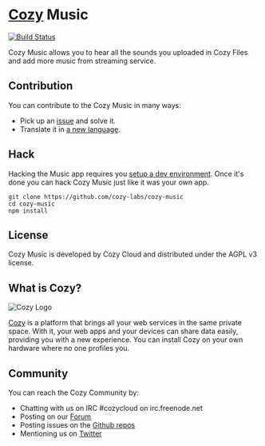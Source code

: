 # [Cozy](https://cozy.io) Music

[![Build Status](https://travis-ci.org/cozy-labs/cozy-music.svg?branch=master)](https://travis-ci.org/cozy-labs/cozy-music)

Cozy Music allows you to hear all the sounds you uploaded in Cozy Files and add more music from streaming service.


## Contribution

You can contribute to the Cozy Music in many ways:

* Pick up an [issue](https://github.com/cozy-labs/cozy-music/issues?state=open) and solve it.
* Translate it in [a new language](https://www.transifex.com/cozy/cozy-music/dashboard/).


## Hack

Hacking the Music app requires you [setup a dev environment](https://dev.cozy.io/#set-up-the-development-environment). Once it's done you can hack Cozy Music just like it was your own app.

    git clone https://github.com/cozy-labs/cozy-music
    cd cozy-music
    npm install


## License

Cozy Music is developed by Cozy Cloud and distributed under the AGPL v3 license.


## What is Cozy?

![Cozy Logo](https://raw.github.com/cozy/cozy-setup/gh-pages/assets/images/happycloud.png)

[Cozy](https://cozy.io) is a platform that brings all your web services in the
same private space.  With it, your web apps and your devices can share data
easily, providing you
with a new experience. You can install Cozy on your own hardware where no one
profiles you.


## Community

You can reach the Cozy Community by:

* Chatting with us on IRC #cozycloud on irc.freenode.net
* Posting on our [Forum](https://forum.cozy.io/)
* Posting issues on the [Github repos](https://github.com/cozy/)
* Mentioning us on [Twitter](https://twitter.com/mycozycloud)
